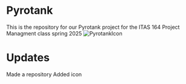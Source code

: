 # Pyrotank
This is the repository for our Pyrotank project for the ITAS 164 Project Managment class spring 2025
![PyrotankIcon](https://github.com/user-attachments/assets/bf9a5169-f316-42e1-a614-26e36f34c6ad)


# Updates
Made a repository
Added icon
